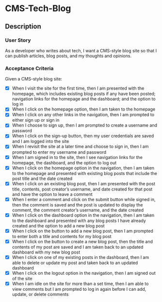 # CMS-Tech-Blog

## Description

### User Story
As a developer who writes about tech, I want a CMS-style blog site so that I can publish articles, blog posts, and my thoughts and opinions.

### Acceptance Criteria
Given a CMS-style blog site:
- [x] When I visit the site for the first time, then I am presented with the homepage, which includes existing blog posts if any have been posted; navigation links for the homepage and the dashboard; and the option to log in
- [x] When I click on the homepage option, then I am taken to the homepage
- [x] When I click on any other links in the navigation, then I am prompted to either sign up or sign in
- [x] When I choose to sign up, then I am prompted to create a username and password
- [x] When I click on the sign-up button, then my user credentials are saved and I am logged into the site
- [x] When I revisit the site at a later time and choose to sign in, then I am prompted to enter my username and password
- [x] When I am signed in to the site, then I see navigation links for the homepage, the dashboard, and the option to log out
- [x] When I click on the homepage option in the navigation, then I am taken to the homepage and presented with existing blog posts that include the post title and the date created
- [x] When I click on an existing blog post, then I am presented with the post title, contents, post creator’s username, and date created for that post and have the option to leave a comment
- [x] When I enter a comment and click on the submit button while signed in, then the comment is saved and the post is updated to display the comment, the comment creator’s username, and the date created
- [x] When I click on the dashboard option in the navigation, then I am taken to the dashboard and presented with any blog posts I have already created and the option to add a new blog post
- [x] When I click on the button to add a new blog post, then I am prompted to enter both a title and contents for my blog post
- [x] When I click on the button to create a new blog post, then the title and contents of my post are saved and I am taken back to an updated dashboard with my new blog post
- [x] When I click on one of my existing posts in the dashboard, then I am able to delete or update my post and taken back to an updated dashboard
- [x] When I click on the logout option in the navigation, then I am signed out of the site
- [x] When I am idle on the site for more than a set time, then I am able to view comments but I am prompted to log in again before I can add, update, or delete comments
